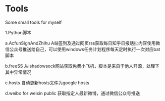 # Tools
Some small tools for myself

1.Python脚本

a.AcfunSignAndZhihu
A站签到及通过网页rss获取每日知乎日报瞎扯内容使用微信公众号推送给自己，可以使用windows任务计划程序每天定时执行一次对应bat脚本

b.freeSS
从ishadowsock网站获取免费小飞机，脚本是来自于他人开源，处理下其中异常情况

c.hosts
自动更新hosts文件为google hosts

d.weibo for weixin public
获取指定人最新微博，通过微信公众号推送